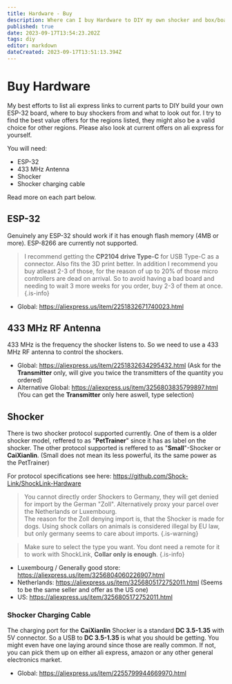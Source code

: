 ```yaml
---
title: Hardware - Buy
description: Where can I buy Hardware to DIY my own shocker and box/board?
published: true
date: 2023-09-17T13:54:23.202Z
tags: diy
editor: markdown
dateCreated: 2023-09-17T13:51:13.394Z
---
```


# Buy Hardware
My best efforts to list ali express links to current parts to DIY build your own ESP-32 board, where to buy shockers from and what to look out for.
I try to find the best value offers for the regions listed, they might also be a valid choice for other regions. Please also look at current offers on ali express for yourself.

You will need:
+ ESP-32
+ 433 MHz Antenna
+ Shocker
+ Shocker charging cable

Read more on each part below.

## ESP-32
Genuinely any ESP-32 should work if it has enough flash memory (4MB or more). ESP-8266 are currently not supported.

> I recommend getting the **CP2104 drive Type-C** for USB Type-C as a connector. Also fits the 3D print better.
In addition I recommend you buy atleast 2-3 of those, for the reason of up to 20% of those micro controllers are dead on arrival. So to avoid having a bad board and needing to wait 3 more weeks for you order, buy 2-3 of them at once.
{.is-info}

+ Global: https://aliexpress.us/item/2251832671740023.html


## 433 MHz RF Antenna
433 MHz is the frequency the shocker listens to. So we need to use a 433 MHz RF antenna to control the shockers.

+ Global: https://aliexpress.us/item/2251832634295432.html (Ask for the **Transmitter** only, will give you twice the transmitters of the quantity you ordered)
+ Alternative Global: https://aliexpress.us/item/3256803835799897.html (You can get the **Transmitter** only here aswell, type selection)


## Shocker
There is two shocker protocol supported currently. One of them is a older shocker model, reffered to as "**PetTrainer**" since it has as label on the shocker. The other protocol supported is reffered to as "**Small**"-Shocker or **CaiXianlin**. (Small does not mean its less powerful, its the same power as the PetTrainer)

For protocol specifications see here: https://github.com/Shock-Link/ShockLink-Hardware

> You cannot directly order Shockers to Germany, they will get denied for import by the German "Zoll". Alternatively proxy your parcel over the Netherlands or Luxembourg.  
The reason for the Zoll denying import is, that the Shocker is made for dogs. Using shock collars on animals is considered illegal by EU law, but only germany seems to care about imports. 
{.is-warning}

> Make sure to select the type you want. You dont need a remote for it to work with ShockLink, **Collar only is enough**.
{.is-info}

+ Luxembourg / Generally good store: https://aliexpress.us/item/3256804060226907.html
+ Netherlands: https://aliexpress.us/item/3256805172752011.html (Seems to be the same seller and offer as the US one)
+ US: https://aliexpress.us/item/3256805172752011.html

### Shocker Charging Cable
The charging port for the **CaiXianlin** Shocker is a standard **DC 3.5-1.35** with 5V connector. So a USB to **DC 3.5-1.35** is what you should be getting.
You might even have one laying around since those are really common. If not, you can pick them up on either ali express, amazon or any other general electronics market.

+ Global: https://aliexpress.us/item/2255799944669970.html

